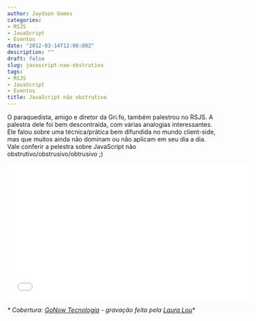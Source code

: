 ```yaml
---
author: Jaydson Gomes
categories:
- RSJS
- JavaScript
- Eventos
date: "2012-03-14T12:00:00Z"
description: ""
draft: false
slug: javascript-nao-obstrutivo
tags:
- RSJS
- JavaScript
- Eventos
title: JavaScript não obstrutivo
---
```


O paraquedista, amigo e diretor da Gri.fo, também palestrou no RSJS. 
A palestra dele foi bem descontraída, com várias analogias interessantes.  
Ele falou sobre uma técnica/prática bem difundida no mundo client-side, mas que muitos ainda não dominam ou não aplicam em seu dia a dia.  
Vale conferir a pelestra sobre JavaScript não obstrutivo/obstrusivo/obtrusivo ;)  

<iframe width="560" height="315" src="//www.youtube.com/embed/Jrx5gVfKZSA" frameborder="0" allowfullscreen></iframe>

_* Cobertura: [GoNow Tecnologia](http://www.gonow.com.br) - gravação feita pela [Laura Lou](http://www.facebook.com/djlou09)_*